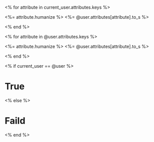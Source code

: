 <% for attribute in current_user.attributes.keys %>
  <p><%= attribute.humanize %> <%= @user.attributes[attribute].to_s %></p>
<% end %>


<% for attribute in @user.attributes.keys %>
  <p><%= attribute.humanize %> <%= @user.attributes[attribute].to_s %></p>
<% end %>

<% if current_user == @user %>
  <h1>True</h1>
<% else %>
  <h1>Faild</h1>
<% end %>
